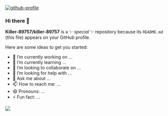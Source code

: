 [![github-profile](https://mayandev.oss-cn-hangzhou.aliyuncs.com/uPic/github-profile.svg)](https://www.calligrapher.ai/)

### Hi there 👋


**Killer-89757/killer-89757** is a ✨ _special_ ✨ repository because its `README.md` (this file) appears on your GitHub profile.

Here are some ideas to get you started:

- 🔭 I’m currently working on ...
- 🌱 I’m currently learning ...
- 👯 I’m looking to collaborate on ...
- 🤔 I’m looking for help with ...
- 💬 Ask me about ...
- 📫 How to reach me: ...
- 😄 Pronouns: ...
- ⚡ Fun fact: ...

![](https://github-readme-stats.vercel.app/api?username=killer-89757&theme=dark)
